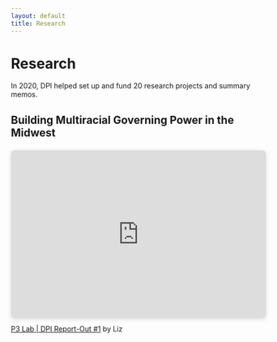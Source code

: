 ```yaml
---
layout: default
title: Research
---
```


# Research

In 2020, DPI helped set up and fund 20 research projects and summary memos.


## Building Multiracial Governing Power in the Midwest
<div style="position: relative; width: 100%; height: 0; padding-top: 56.2500%;
 padding-bottom: 48px; box-shadow: 0 2px 8px 0 rgba(63,69,81,0.16); margin-top: 1.6em; margin-bottom: 0.9em; overflow: hidden;
 border-radius: 8px; will-change: transform;">
  <iframe style="position: absolute; width: 100%; height: 100%; top: 0; left: 0; border: none; padding: 0;margin: 0;"
    src="https:&#x2F;&#x2F;www.canva.com&#x2F;design&#x2F;DAEOswz2CVY&#x2F;view?embed">
  </iframe>
</div>
<a href="https:&#x2F;&#x2F;www.canva.com&#x2F;design&#x2F;DAEOswz2CVY&#x2F;view?utm_content=DAEOswz2CVY&amp;utm_campaign=designshare&amp;utm_medium=embeds&amp;utm_source=link" target="_blank" rel="noopener">P3 Lab | DPI Report-Out #1</a> by Liz
